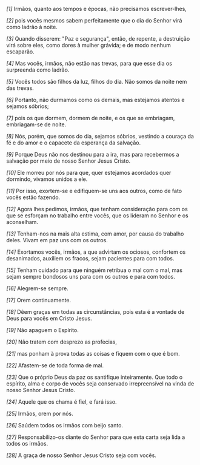 *[1]* Irmãos, quanto aos tempos e épocas, não precisamos escrever-lhes,

*[2]* pois vocês mesmos sabem perfeitamente que o dia do Senhor virá como ladrão à noite.

*[3]* Quando disserem: "Paz e segurança", então, de repente, a destruição virá sobre eles, como dores à mulher grávida; e de modo nenhum escaparão.

*[4]* Mas vocês, irmãos, não estão nas trevas, para que esse dia os surpreenda como ladrão.

*[5]* Vocês todos são filhos da luz, filhos do dia. Não somos da noite nem das trevas.

*[6]* Portanto, não durmamos como os demais, mas estejamos atentos e sejamos sóbrios;

*[7]* pois os que dormem, dormem de noite, e os que se embriagam, embriagam-se de noite.

*[8]* Nós, porém, que somos do dia, sejamos sóbrios, vestindo a couraça da fé e do amor e o capacete da esperança da salvação.

*[9]* Porque Deus não nos destinou para a ira, mas para recebermos a salvação por meio de nosso Senhor Jesus Cristo.

*[10]* Ele morreu por nós para que, quer estejamos acordados quer dormindo, vivamos unidos a ele.

*[11]* Por isso, exortem-se e edifiquem-se uns aos outros, como de fato vocês estão fazendo.

*[12]* Agora lhes pedimos, irmãos, que tenham consideração para com os que se esforçam no trabalho entre vocês, que os lideram no Senhor e os aconselham.

*[13]* Tenham-nos na mais alta estima, com amor, por causa do trabalho deles. Vivam em paz uns com os outros.

*[14]* Exortamos vocês, irmãos, a que advirtam os ociosos, confortem os desanimados, auxiliem os fracos, sejam pacientes para com todos.

*[15]* Tenham cuidado para que ninguém retribua o mal com o mal, mas sejam sempre bondosos uns para com os outros e para com todos.

*[16]* Alegrem-se sempre.

*[17]* Orem continuamente.

*[18]* Dêem graças em todas as circunstâncias, pois esta é a vontade de Deus para vocês em Cristo Jesus.

*[19]* Não apaguem o Espírito.

*[20]* Não tratem com desprezo as profecias,

*[21]* mas ponham à prova todas as coisas e fiquem com o que é bom.

*[22]* Afastem-se de toda forma de mal.

*[23]* Que o próprio Deus da paz os santifique inteiramente. Que todo o espírito, alma e corpo de vocês seja conservado irrepreensível na vinda de nosso Senhor Jesus Cristo.

*[24]* Aquele que os chama é fiel, e fará isso.

*[25]* Irmãos, orem por nós.

*[26]* Saúdem todos os irmãos com beijo santo.

*[27]* Responsabilizo-os diante do Senhor para que esta carta seja lida a todos os irmãos.

*[28]* A graça de nosso Senhor Jesus Cristo seja com vocês.

